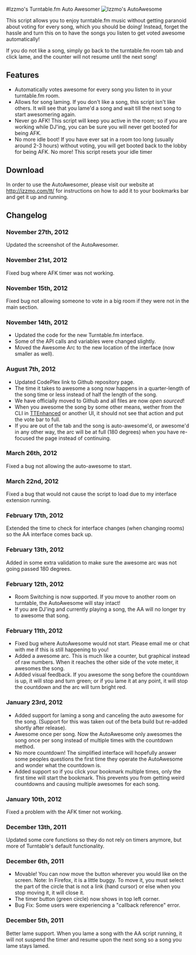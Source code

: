 #Izzmo's Turntable.fm Auto Awesomer
![Izzmo's AutoAwesome](http://www.pinnacleofdestruction.net/tt/images/izzmo-aa-turntablefm.png)

This script allows you to enjoy turntable.fm music without getting paranoid about voting for every song, which you should be doing! Instead, forget the hassle and turn this on to have the songs you listen to get voted awesome automatically!

If you do not like a song, simply go back to the turntable.fm room tab and click lame, and the counter will not resume until the next song!

## Features

* Automatically votes awesome for every song you listen to in your turntable.fm room.
* Allows for song laming. If you don't like a song, this script isn't like others. It will see that you lame'd a song and wait till the next song to start awesomering again.
* Never go AFK! This script will keep you active in the room; so if you are working while DJ'ing, you can be sure you will never get booted for being AFK.
* No more idle boot! If you have ever sat in a room too long (usually around 2-3 hours) without voting, you will get booted back to the lobby for being AFK. No more! This script resets your idle timer

## Download

In order to use the AutoAwesomer, please visit our website at http://izzmo.com/tt/ for instructions on how to add it to your bookmarks bar and get it up and running.

## Changelog

### November 27th, 2012
Updated the screenshot of the AutoAwesomer.

### November 21st, 2012
Fixed bug where AFK timer was not working.

### November 15th, 2012
Fixed bug not allowing someone to vote in a big room if they were not in the main section.

### November 14th, 2012
* Updated the code for the new Turntable.fm interface.
* Some of the API calls and variables were changed slightly.
* Moved the Awesome Arc to the new location of the interface (now smaller as well).

### August 7th, 2012
* Updated CodePlex link to Github repository page.
* The time it takes to awesome a song now happens in a quarter-length of the song time or less instead of half the length of the song.
* We have officially moved to Github and all files are now _open sourced_!
* When you awesome the song by some other means, wether from the CLI in [TTEnhanced](http://github.com/izzmo/TTEnhanced) or another UI, it should not see that action and put the vote bar to full.
* If you are out of the tab and the song is auto-awesome'd, or awesome'd in any other way, the arc will be at full (180 degrees) when you have re-focused the page instead of continuing.

### March 26th, 2012
Fixed a bug not allowing the auto-awesome to start.

### March 22nd, 2012
Fixed a bug that would not cause the script to load due to my interface extension running.

### February 17th, 2012
Extended the time to check for interface changes (when changing rooms) so the AA interface comes back up.

### February 13th, 2012
Added in some extra validation to make sure the awesome arc was not going passed 180 degrees.

### February 12th, 2012
* Room Switching is now supported. If you move to another room on turntable, the AutoAwesome will stay intact!
* If you are DJ'ing and currently playing a song, the AA will no longer try to awesome that song.

### February 11th, 2012
* Fixed bug where AutoAwesome would not start. Please email me or chat with me if this is still happening to you!
* Added a awesome arc. This is much like a counter, but graphical instead of raw numbers. When it reaches the other side of the vote meter, it awesomes the song.
* Added visual feedback. If you awesome the song before the countdown is up, it will stop and turn green; or if you lame it at any point, it will stop the countdown and the arc will turn bright red.

### January 23rd, 2012
* Added support for laming a song and canceling the auto awesome for the song. (Support for this was taken out of the beta build but re-added shortly after release).
* Awesome once per song. Now the AutoAwesome only awesomes the song once per song instead of multiple times with the countdown method.
* No more countdown! The simplified interface will hopefully answer some peoples questions the first time they operate the AutoAwesome and wonder what the countdown is.
* Added support so if you click your bookmark multiple times, only the first time will start the bookmark. This prevents you from getting weird countdowns and causing multiple awesomes for each song.

### January 10th, 2012
Fixed a problem with the AFK timer not working.

### December 13th, 2011
Updated some core functions so they do not rely on timers anymore, but more of Turntable's default functionality.

### December 6th, 2011
* Movable! You can now move the button wherever you would like on the screen. Note: In Firefox, it is a little buggy. To move it, you must select the part of the circle that is not a link (hand cursor) or else when you stop moving it, it will close it.
* The timer button (green circle) now shows in top left corner.
* Bug Fix: Some users were experiencing a "callback reference" error.

### December 5th, 2011
Better lame support. When you lame a song with the AA script running, it will not suspend the timer and resume upon the next song so a song you lame stays lamed.